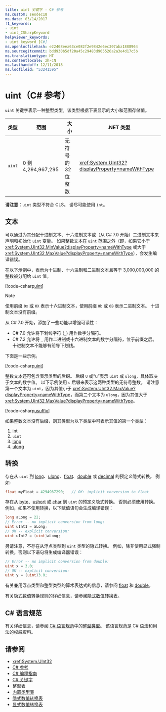 ```yaml
---
title: uint 关键字 - C# 参考
ms.custom: seodec18
ms.date: 03/14/2017
f1_keywords:
- uint
- uint_CSharpKeyword
helpviewer_keywords:
- uint keyword [C#]
ms.openlocfilehash: e22468eea63ce082f2e9842e6ec307aba1888964
ms.sourcegitcommit: bdd930b5df20a45c29483d905526a2a3e4d17c5b
ms.translationtype: HT
ms.contentlocale: zh-CN
ms.lasthandoff: 12/11/2018
ms.locfileid: "53241595"
---
```

# <a name="uint-c-reference"></a>uint（C# 参考）

`uint` 关键字表示一种整型类型，该类型根据下表显示的大小和范围存储值。

|类型|范围|大小|.NET 类型|
|----------|-----------|----------|-------------------------|
|`uint`|0 到 4,294,967,295|无符号的 32 位整数|<xref:System.UInt32?displayProperty=nameWithType>|

**请注意**：`uint` 类型不符合 CLS。 请尽可能使用 `int`。

## <a name="literals"></a>文本

可以通过为其分配十进制文本、十六进制文本或（从 C# 7.0 开始）二进制文本来声明和初始化 `uint` 变量。 如果整数文本在 `uint` 范围之外（即，如果它小于 <xref:System.UInt32.MinValue?displayProperty=nameWithType> 或大于 <xref:System.UInt32.MaxValue?displayProperty=nameWithType>），会发生编译错误。

在以下示例中，表示为十进制、十六进制和二进制文本且等于 3,000,000,000 的整数被分配给 `uint` 值。

[!code-csharp[uint](~/samples/snippets/csharp/language-reference/keywords/numeric-literals.cs#UInt)]

> [!NOTE]
> 使用前缀 `0x` 或 `0X` 表示十六进制文本，使用前缀 `0b` 或 `0B` 表示二进制文本。 十进制文本没有前缀。

从 C# 7.0 开始，添加了一些功能以增强可读性：

- C# 7.0 允许将下划线字符 (`_`) 用作数字分隔符。
- C# 7.2 允许将 `_` 用作二进制或十六进制文本的数字分隔符，位于前缀之后。 十进制文本不能够有前导下划线。

下面是一些示例。

[!code-csharp[uint](~/samples/snippets/csharp/language-reference/keywords/numeric-literals.cs#UIntS)]

整数文本还可包含表示类型的后缀。 后缀 `U` 或“u”表示 `uint` 或 `ulong`，具体取决于文本的数字值。 以下示例使用 `u` 后缀来表示这两种类型的无符号整数。 请注意第一个文本为 `uint`，因为其值小于 <xref:System.UInt32.MaxValue?displayProperty=nameWithType>，而第二个文本为 `ulong`，因为其值大于 <xref:System.UInt32.MaxValue?displayProperty=nameWithType>。

[!code-csharp[usuffix](~/samples/snippets/csharp/language-reference/keywords/numeric-suffixes.cs#1)]

如果整数文本没有后缀，则其类型为以下类型中可表示其值的第一个类型：

1. [int](int.md)
2. `uint`
3. [long](long.md)
4. [ulong](ulong.md)

## <a name="conversions"></a>转换

存在从 `uint` 到 [long](long.md)、[ulong](ulong.md)、[float](float.md)、[double](double.md) 或 [decimal](decimal.md) 的预定义隐式转换。 例如:

```csharp
float myFloat = 4294967290;   // OK: implicit conversion to float
```

存在从 [byte](byte.md)、[ushort](ushort.md) 或 [char](char.md) 到 `uint` 的预定义隐式转换。 否则必须使用转换。 例如，如果不使用转换，以下赋值语句会生成编译错误：

```csharp
long aLong = 22;
// Error -- no implicit conversion from long:
uint uInt1 = aLong;
// OK -- explicit conversion:
uint uInt2 = (uint)aLong;
```

另请注意，不存在从浮点类型到 `uint` 类型的隐式转换。 例如，除非使用显式强制转换，否则以下语句将生成编译器错误：

```csharp
// Error -- no implicit conversion from double:
uint x = 3.0;
// OK -- explicit conversion:
uint y = (uint)3.0;
```

有关兼用浮点类型和整型类型的算术表达式的信息，请参阅 [float](float.md) 和 [double](double.md)。

有关隐式数值转换规则的详细信息，请参阅[隐式数值转换表](implicit-numeric-conversions-table.md)。

## <a name="c-language-specification"></a>C# 语言规范

有关详细信息，请参阅 [C# 语言规范](../language-specification/index.md)中的[整型类型](~/_csharplang/spec/types.md#integral-types)。 该语言规范是 C# 语法和用法的权威资料。

## <a name="see-also"></a>请参阅

- <xref:System.UInt32>
- [C# 参考](../index.md)
- [C# 编程指南](../../programming-guide/index.md)
- [C# 关键字](index.md)
- [整型表](integral-types-table.md)
- [内置类型表](built-in-types-table.md)
- [隐式数值转换表](implicit-numeric-conversions-table.md)
- [显式数值转换表](explicit-numeric-conversions-table.md)